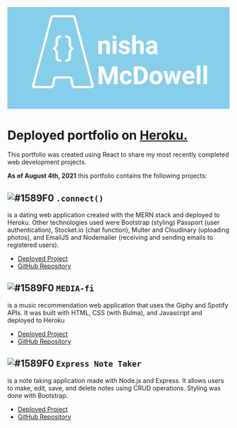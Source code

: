 ![Portfolio Header](src/images/readme-header.png)
# **Deployed portfolio on** [**Heroku.**](http://anishamcdowell.herokuapp.com)

This portfolio was created using React to share my most recently completed web development projects. 

**As of August 4th, 2021** this portfolio contains the following projects:

## ![#1589F0](https://via.placeholder.com/15/1589F0/000000?text=+) `.connect()` 
is a dating web application created with the MERN stack and deployed to Heroku. Other technologies used were Bootstrap (styling) Passport (user authentication), Stocket.io (chat function), Multer and Cloudinary (uploading photos), and EmailJS and Nodemailer (receiving and sending emails to registered users).

* [Deployed Project](https://connect-dating-app.herokuapp.com/)
* [GitHub Repository](https://github.com/tmgorogers/Connect-Dating-App)

## ![#1589F0](https://via.placeholder.com/15/1589F0/000000?text=+) `MEDIA-fi`
is a music recommendation web application that uses the Giphy and Spotify APIs. It was built with HTML, CSS (with Bulma), and Javascript and deployed to Heroku

* [Deployed Project](https://polar-atoll-49785.herokuapp.com/index.html)
* [GitHub Repository](https://github.com/anishamcdowell/Media-fi)

## ![#1589F0](https://via.placeholder.com/15/1589F0/000000?text=+) `Express Note Taker` 
is a note taking application made with Node.js and Express. It allows users to make, edit, save, and delete notes using CRUD operations. Styling was done with Bootstrap.

* [Deployed Project](https://arcane-gorge-39623.herokuapp.com/)
* [GitHub Repository](https://github.com/anishamcdowell/Note-Taker)

